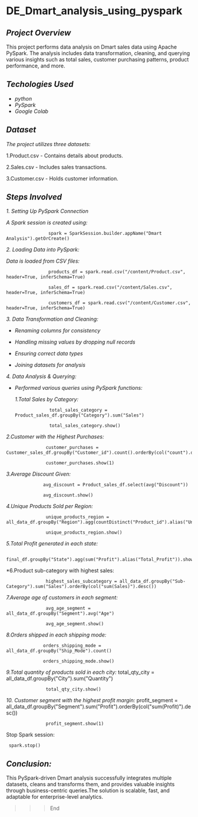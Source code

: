 # DE_Dmart_analysis_using_pyspark

## *Project Overview*

This project performs data analysis on Dmart sales data using Apache PySpark. The analysis includes data transformation, cleaning, and querying various insights such as total sales, customer purchasing patterns, product performance, and more.


##  *Techologies Used* 
  * *python*
  * *PySpark*
  * *Google Colab*

## *Dataset*
*The project utilizes three datasets:*

1.Product.csv - Contains details about products.

2.Sales.csv - Includes sales transactions.

3.Customer.csv - Holds customer information.

## *Steps Involved*
*1. Setting Up PySpark Connection*

  *A Spark session is created using:*
          
                    spark = SparkSession.builder.appName("Dmart Analysis").getOrCreate()

  *2. Loading Data into PySpark:*
       
  
  *Data is loaded from CSV files:*

                    products_df = spark.read.csv("/content/Product.csv", header=True, inferSchema=True)
                    
                    sales_df = spark.read.csv("/content/Sales.csv", header=True, inferSchema=True)
                    
                    customers_df = spark.read.csv("/content/Customer.csv", header=True, inferSchema=True)

*3. Data Transformation and Cleaning:*

* *Renaming columns for consistency*

* *Handling missing values by dropping null records*

* *Ensuring correct data types*

* *Joining datasets for analysis*


*4. Data Analysis & Querying:*

* *Performed various queries using PySpark functions:*

  *1.Total Sales by Category:*


                   total_sales_category = Product_sales_df.groupBy("Category").sum("Sales")

                   total_sales_category.show()
*2.Customer with the Highest Purchases:*

                   customer_purchases = Customer_sales_df.groupBy("Customer_id").count().orderBy(col("count").desc())
                   
                   customer_purchases.show(1)

*3.Average Discount Given:*

                  avg_discount = Product_sales_df.select(avg("Discount"))
                  
                  avg_discount.show()

 *4.Unique Products Sold per Region:*

                   unique_products_region = all_data_df.groupBy("Region").agg(countDistinct("Product_id").alias("Unique_Products"))
                  
                   unique_products_region.show()
                   
*5.Total Profit generated in each state:*

                   final_df.groupBy("State").agg(sum("Profit").alias("Total_Profit")).show()

*6.Product sub-category with highest sales:
                  
                   highest_sales_subcategory = all_data_df.groupBy("Sub-Category").sum("Sales").orderBy(col("sum(Sales)").desc())
                   
*7.Average age of customers in each segment:*

                   avg_age_segment = all_data_df.groupBy("Segment").avg("Age")
                   
                   avg_age_segment.show()

*8.Orders shipped in each shipping mode:*
                  
                  orders_shipping_mode = all_data_df.groupBy("Ship_Mode").count()
                  
                  orders_shipping_mode.show()
                  
*9.Total quantity of products sold in each city:*
                   total_qty_city = all_data_df.groupBy("City").sum("Quantity")
                   
                   total_qty_city.show()
                   
*10. Customer segment with the highest profit margin:*
                   profit_segment = all_data_df.groupBy("Segment").sum("Profit").orderBy(col("sum(Profit)").desc())
                   
                   profit_segment.show(1)



Stop Spark session:
     
     spark.stop()


## *Conclusion:*
   This PySpark-driven Dmart analysis successfully integrates multiple datasets, cleans and transforms them, and provides valuable insights through business-centric queries.The solution is scalable, fast, and adaptable for enterprise-level analytics.       








>>>End
